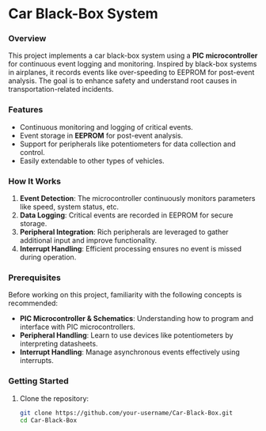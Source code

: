 # Car Black-Box System

### **Overview**
This project implements a car black-box system using a **PIC microcontroller** for continuous event logging and monitoring. Inspired by black-box systems in airplanes, it records events like over-speeding to EEPROM for post-event analysis. The goal is to enhance safety and understand root causes in transportation-related incidents.

### **Features**
- Continuous monitoring and logging of critical events.
- Event storage in **EEPROM** for post-event analysis.
- Support for peripherals like potentiometers for data collection and control.
- Easily extendable to other types of vehicles.

### **How It Works**
1. **Event Detection**: The microcontroller continuously monitors parameters like speed, system status, etc.
2. **Data Logging**: Critical events are recorded in EEPROM for secure storage.
3. **Peripheral Integration**: Rich peripherals are leveraged to gather additional input and improve functionality.
4. **Interrupt Handling**: Efficient processing ensures no event is missed during operation.

### **Prerequisites**
Before working on this project, familiarity with the following concepts is recommended:
- **PIC Microcontroller & Schematics**: Understanding how to program and interface with PIC microcontrollers.
- **Peripheral Handling**: Learn to use devices like potentiometers by interpreting datasheets.
- **Interrupt Handling**: Manage asynchronous events effectively using interrupts.

### **Getting Started**
1. Clone the repository:  
   ```bash
   git clone https://github.com/your-username/Car-Black-Box.git
   cd Car-Black-Box
